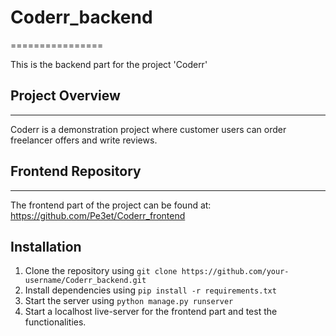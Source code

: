 # Coderr_backend
================

This is the backend part for the project 'Coderr'

## Project Overview
---------------

Coderr is a demonstration project where customer users can order freelancer offers and write reviews.

## Frontend Repository
--------------------

The frontend part of the project can be found at: https://github.com/Pe3et/Coderr_frontend

## Installation

1.  Clone the repository using `git clone https://github.com/your-username/Coderr_backend.git`
2.  Install dependencies using `pip install -r requirements.txt`
3.  Start the server using `python manage.py runserver`
4.  Start a localhost live-server for the frontend part and test the functionalities. 